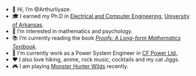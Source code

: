 - :wave: Hi, I’m @Arthurliyaze.
- :mortar_board: I earned my Ph.D in [Electrical and Computer Engineering](https://electrical-engineering.uark.edu/index.php), [University of Arkansas](https://www.uark.edu/).
- :eyes: I’m interested in mathematics and psychology.
- :books: I’m currently reading the book [*Proofs: A Long-form Mathematics Textbook*](https://www.amazon.ca/Proofs-Long-Form-Mathematics-Jay-Cummings/dp/B08T8JCVF1).
- :office: I'm currently work as a Power System Engineer in [CF Power Ltd.](https://www.cfpowerltd.com/).
- :hearts: I also love hiking, anime, rock music, cocktails and my cat Jiggs.
- 🎮  I am playing [Monster Hunter Wilds](https://en.wikipedia.org/wiki/Monster_Hunter_Wilds) recently.
